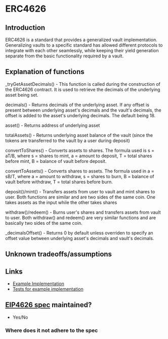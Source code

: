 # ERC4626

## Introduction

ERC4626 is a standard that provides a generalized vault implementation. Generalizing vaults to a specific standard has allowed different protocols to integrate with each other seamlessly, while keeping their yield generation separate from the basic functionality required by a vault.

## Explanation of functions

_tryGetAssetDecimals() - This function is called during the construction of the ERC4626 contract. It is used to retrieve the decimals of the underlying asset being set.

decimals() - Returns decimals of the underlying asset. If any offset is present between underlying asset's decimals and the vault's decimals, the offset is added to the asset's underlying decimals. The default being 18.

asset() - Returns address of underlying asset

totalAssets() - Returns underlying asset balance of the vault (since the tokens are transferred to the vault by a user during deposit)

convertToShares() - Converts assets to shares. The formula used is s = aT/B, where s = shares to mint, a = amount to deposit, T = total shares before mint, B = balance of vault before deposit.

convertToAssets() - Converts shares to assets. The formula used in a = sB/T, where a = amount to withdraw, s = shares to burn, B = balance of vault before withdraw, T = total shares before burn.

deposit()/mint() - Transfers assets from user to vault and mint shares to user. Both functions are similar and are two sides of the same coin. One takes assets as the input while the other takes shares

withdraw()/redeem() - Burns user's shares and transfers assets from vault to user. Both withdraw() and redeem() are very similar functions and are basically two sides of the same coin.

_decimalsOffset() - Returns 0 by default unless overriden to specify an offset value between underlying asset's decimals and vault's decimals.


## Unknown tradeoffs/assumptions

## Links
 - [Example Implementation](./ExampleERC3156.sol)
 - [Tests for example implementation](../../../../test/token/ERC20/extensions/ERC3156/)

## [EIP4626 spec](https://eips.ethereum.org/EIPS/eip-4626) maintained?
 - Yes/No

### Where does it not adhere to the spec